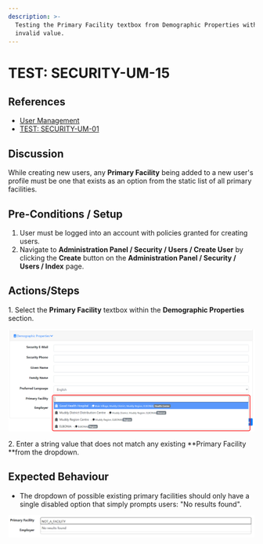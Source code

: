 ```yaml
---
description: >-
  Testing the Primary Facility textbox from Demographic Properties with an
  invalid value.
---
```


# TEST: SECURITY-UM-15

## References

* [User Management](../../../../../operations/security-administration/user-management.md)
* [TEST: SECURITY-UM-01](test-security-um-01.md)

## Discussion

While creating new users, any **Primary Facility** being added to a new user's profile must be one that exists as an option from the static list of all primary facilities.

## Pre-Conditions / Setup

1. User must be logged into an account with policies granted for creating users.
2. Navigate to **Administration Panel / Security / Users / Create User** by clicking the **Create** button on the **Administration Panel / Security / Users / Index** page.

## Actions/Steps

1\. Select the **Primary Facility** textbox within the **Demographic Properties** section.

![](<../../../../../../.gitbook/assets/image (243).png>)

2\. Enter a string value that does not match any existing **Primary Facility **from the dropdown.

## Expected Behaviour

* The dropdown of possible existing primary facilities should only have a single disabled option that simply prompts users: "No results found".

![](<../../../../../../.gitbook/assets/image (246).png>)
